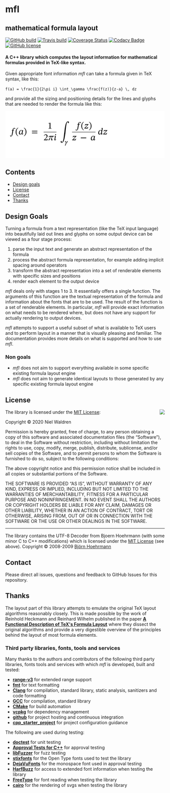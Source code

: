 # mfl

## mathematical formula layout

[![GitHub build](https://github.com/cpp-niel/mfl/workflows/continuous-integration/badge.svg)](https://github.com/cpp-niel/mfl/workflows/continuous-integration/badge.svg)
[![Travis build](https://travis-ci.org/cpp-niel/mfl.svg?branch=master)](https://travis-ci.org/cpp-niel/mfl)
[![Coverage Status](https://coveralls.io/repos/github/cpp-niel/mfl/badge.svg?branch=master)](https://coveralls.io/github/cpp-niel/mfl?branch=feature/master)
[![Codacy Badge](https://api.codacy.com/project/badge/Grade/7c69b659287948279110d52066f1d9d5)](https://www.codacy.com/manual/cpp-niel/mfl?utm_source=github.com&amp;utm_medium=referral&amp;utm_content=cpp-niel/mfl&amp;utm_campaign=Badge_Grade)
[![GitHub license](https://img.shields.io/badge/license-MIT-blue.svg)](https://github.com/cpp-niel/mfl/blob/master/LICENSE)

#### A C++ library which computes the layout information for mathematical formulas provided in TeX-like syntax.

Given appropriate font information *mfl* can take a formula given in TeX syntax, like this:

`f(a) = \frac{1}{2\pi i} \int_\gamma \frac{f(z)}{z-a} \, dz`

and provide all the sizing and positioning details for the lines and glyphs that are
needed to render the formula like this:

![](./tests/approval_tests/approved_files/docs.cauchy_integral.approved.svg)

## Contents

-   [Design goals](#design-goals)
-   [License](#license)
-   [Contact](#contact)
-   [Thanks](#thanks)

## Design Goals

Turning a formula from a text representation (like the TeX input language) into beautifully 
laid out lines and glyphs on some output device can be viewed as a four stage process:
1. parse the input text and generate an abstract representation of the formula
2. process the abstract formula representation, for example adding implicit spacing around
operators
3. transform the abstract representation into a set of renderable elements with specific
sizes and positions
4. render each element to the output device

*mfl* deals only with stages 1 to 3. It essentially offers a single function. The arguments
of this function are the textual representation of the formula and information about the
fonts that are to be used. The result of the function is a set of renderable elements. In
particular, *mfl* will provide exact information on what needs to be rendered where, but
does not have any support for actually rendering to output devices.

*mfl* attempts to support a useful subset of what is available to TeX users and to perform
layout in a manner that is visually pleasing and familiar. The documentation provides more
details on what is supported and how to use *mfl*.

### Non goals

-   *mfl* does not aim to support everything available in some specific existing formula 
    layout engine
-   *mfl* does not aim to generate identical layouts to those generated by any specific 
    existing formula layout engine

## License

<img align="right" src="http://opensource.org/trademarks/opensource/OSI-Approved-License-100x137.png">

The library is licensed under the [MIT License](http://opensource.org/licenses/MIT):

Copyright &copy; 2020 Niel Waldren

Permission is hereby granted, free of charge, to any person obtaining a copy of this software 
and associated documentation files (the “Software”), to deal in the Software without 
restriction, including without limitation the rights to use, copy, modify, merge, publish, 
distribute, sublicense, and/or sell copies of the Software, and to permit persons to whom 
the Software is furnished to do so, subject to the following conditions:

The above copyright notice and this permission notice shall be included in all copies or 
substantial portions of the Software.

THE SOFTWARE IS PROVIDED “AS IS”, WITHOUT WARRANTY OF ANY KIND, EXPRESS OR IMPLIED, INCLUDING
BUT NOT LIMITED TO THE WARRANTIES OF MERCHANTABILITY, FITNESS FOR A PARTICULAR PURPOSE AND 
NONINFRINGEMENT. IN NO EVENT SHALL THE AUTHORS OR COPYRIGHT HOLDERS BE LIABLE FOR ANY CLAIM, 
DAMAGES OR OTHER LIABILITY, WHETHER IN AN ACTION OF CONTRACT, TORT OR OTHERWISE, ARISING FROM, 
OUT OF OR IN CONNECTION WITH THE SOFTWARE OR THE USE OR OTHER DEALINGS IN THE SOFTWARE.

* * *

The library contains the UTF-8 Decoder from Bjoern Hoehrmann (with some minor C to C++ modifications)
which is licensed under the [MIT License](http://opensource.org/licenses/MIT) (see above).
Copyright &copy; 2008-2009 [Björn Hoehrmann](http://bjoern.hoehrmann.de/)

## Contact

Please direct all issues, questions and feedback to GitHub Issues for this repository.

## Thanks

The layout part of this library attempts to emulate the original TeX 
layout algorithms reasonably closely. This is made possible by the work of Reinhold Heckmann and 
Reinhard Wilhelm published in the paper [**A Functional Description of TeX's Formula Layout**](https://www.rw.cdl.uni-saarland.de/people/heckmann/private/abstracts/neuform-review.html)
where they dissect the original algorithms and provide a very digestible overview of
the principles behind the layout of most formula elements.

### Third party libraries, fonts, tools and services

Many thanks to the authors and contributors of the following third party libraries, fonts
tools and services with which *mfl* is developed, built and tested:
-   [**range-v3**](https://github.com/ericniebler/range-v3) for extended range support
-   [**fmt**](https://github.com/fmtlib/fmt) for text formatting
-   [**Clang**](https://clang.llvm.org) for compilation, standard library, static analysis, sanitizers and code formatting
-   [**GCC**](https://gcc.gnu.org) for compilation, standard library
-   [**CMake**](https://cmake.org) for build automation
-   [**vcpkg**](https://github.com/Microsoft/vcpkg/) for dependency management
-   [**github**](https://github.com) for project hosting and continuous integration
-   [**cpp_starter_project**](https://github.com/lefticus/cpp_starter_project) for project configuration guidance

The following are used during testing:
-   [**doctest**](https://github.com/onqtam/doctest) for unit testing
-   [**Approval Tests for C++**](https://github.com/approvals/ApprovalTests.cpp) for approval testing
-   [**libFuzzer**](http://llvm.org/docs/LibFuzzer.html) for fuzz testing
-   [**stixfonts**](https://github.com/stipub/stixfonts) for the Open Type fonts used to test the library
-   [**DejaVuFonts**](https://dejavu-fonts.github.io) for the monospace font used in approval testing
-   [**HarfBuzz**](http://harfbuzz.org/) for access to extended font information when testing the library
-   [**FreeType**](https://www.freetype.org) for font reading when testing the library
-   [**cairo**](https://www.cairographics.org) for the rendering of svgs when testing the library
